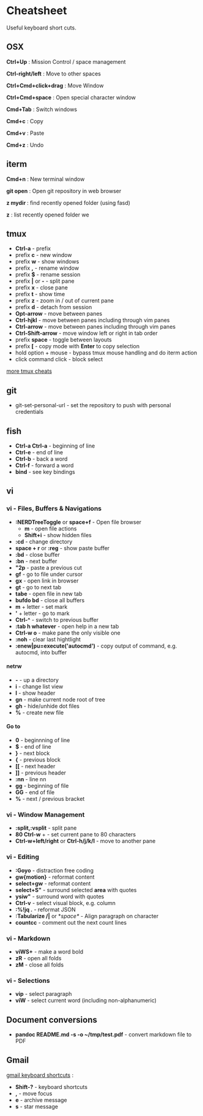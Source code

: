 # Cheatsheet

Useful keyboard short cuts.

## OSX

**Ctrl+Up**
: Mission Control / space management

**Ctrl-right/left**
: Move to other spaces

**Ctrl+Cmd+click+drag**
: Move Window

**Ctrl+Cmd+space**
: Open special character window

**Cmd+Tab**
: Switch windows

**Cmd+c**
: Copy

**Cmd+v**
: Paste

**Cmd+z**
: Undo

## iterm

**Cmd+n**
: New terminal window

**git open**
: Open git repository in web browser

**z mydir <tab>**
: find recently opened folder (using fasd)

**z**
: list recently opened folder we

## tmux

* **Ctrl-a** - prefix
* prefix **c** - new window
* prefix **w** - show windows
* prefix **,** - rename window
* prefix **$** - rename session
* prefix **|** or **-** - split pane
* prefix **x** - close pane
* prefix **t** - show time
* prefix **z** - zoom in / out of current pane
* prefix **d** - detach from session
* **Opt-arrow** - move between panes
* **Ctrl-hjkl** - move between panes including through vim panes
* **Ctrl-arrow** - move between panes including through vim panes
* **Ctrl-Shift-arrow** - move window left or right in tab order
* prefix **space** - toggle between layouts
* prefix **[** - copy mode with **Enter** to copy selection
* hold option + mouse - bypass tmux mouse handling and do iterm action
* click command click - block select

[more tmux cheats](https://tmuxcheatsheet.com/)

## git

* git-set-personal-url - set the repository to push with personal credentials

## fish

* **Ctrl-a Ctrl-a** - beginning of line
* **Ctrl-e** - end of line
* **Ctrl-b** - back a word
* **Ctrl-f** - forward a word
* **bind** - see key bindings

## vi

### vi - Files, Buffers & Navigations

* **:NERDTreeToggle** or **space+f** - Open file browser
  * **m** - open file actions
  * **Shift+i** - show hidden files
* **:cd** - change directory
* **space + r** or **:reg** - show paste buffer
* **:bd** - close buffer
* **:bn** - next buffer
* **"2p** - paste a previous cut
* **gf** - go to file under cursor
* **gx** - open link in browser
* **gt** - go to next tab
* **tabe** - open file in new tab
* **bufdo bd** - close all buffers
* **m** + letter - set mark
* **'** + letter - go to mark
* **Ctrl-^** - switch to previous buffer
* **:tab h whatever** - open help in a new tab
* **Ctrl-w o** - make pane the only visible one
* **:noh** - clear last hightlight
* **:enew|pu=execute('autocmd')** - copy output of command, e.g. autocmd, into
    buffer

#### netrw

* **-** - up a directory
* **i** - change list view
* **I** - show header
* **gn** - make current node root of tree
* **gh** - hide/unhide dot files
* **%** - create new file

#### Go to

* **0** - beginnning of line
* **$** - end of line
* **}** - next block
* **{** - previous block
* **[[** - next header
* **]]** - previous header
* **:nn** - line nn
* **gg** - beginning of file
* **GG** - end of file
* **%** - next / previous bracket

### vi - Window Management

* **:split,:vsplit** - split pane
* **80 Ctrl-w** + - set current pane to 80 characters
* **Ctrl-w+left/right** or **Ctrl-h/j/k/l** - move to another pane

### vi - Editing

* **:Goyo** - distraction free coding
* **gw{motion}** - reformat content
* **select+gw** - reformat content
* **select+S"** - surround selected **area** with quotes
* **ysiw"** - surround word with quotes
* **Ctrl-v** - select visual block, e.g. column
* **:%!jq .** - reformat JSON
* **:Tabularize /|** or **space\** - Align paragraph on character
* **count<leader>cc** - comment out the next count lines

### vi - Markdown

* **viWS+** - make a word bold
* **zR** - open all folds
* **zM** - close all folds

### vi - Selections

* **vip** - select paragraph
* **viW** - select current word (including non-alphanumeric)

## Document conversions

* **pandoc README.md -s -o ~/tmp/test.pdf** - convert markdown file to PDF

## Gmail

[gmail keyboard shortcuts](https://support.google.com/mail/answer/6594) :

* **Shift-?** - keyboard shortcuts
* **,** - move focus
* **e** - archive message
* **s** - star message
